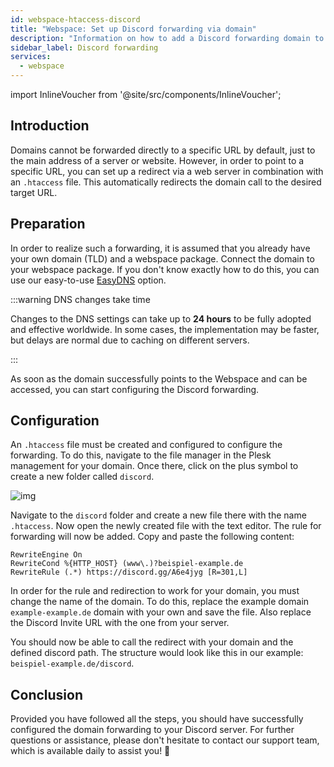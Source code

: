 ```yaml
---
id: webspace-htaccess-discord
title: "Webspace: Set up Discord forwarding via domain"
description: "Information on how to add a Discord forwarding domain to your webspace from ZAP-Hosting"
sidebar_label: Discord forwarding
services:
  - webspace
---
```


import InlineVoucher from '@site/src/components/InlineVoucher';

## Introduction

Domains cannot be forwarded directly to a specific URL by default, just to the main address of a server or website. However, in order to point to a specific URL, you can set up a redirect via a web server in combination with an `.htaccess` file. This automatically redirects the domain call to the desired target URL.

<InlineVoucher />



## Preparation

In order to realize such a forwarding, it is assumed that you already have your own domain (TLD) and a webspace package. Connect the domain to your webspace package. If you don't know exactly how to do this, you can use our easy-to-use [EasyDNS](domain-easydns.md) option. 

:::warning DNS changes take time

Changes to the DNS settings can take up to **24 hours** to be fully adopted and effective worldwide. In some cases, the implementation may be faster, but delays are normal due to caching on different servers. 

:::

As soon as the domain successfully points to the Webspace and can be accessed, you can start configuring the Discord forwarding. 



## Configuration

An `.htaccess` file must be created and configured to configure the forwarding. To do this, navigate to the file manager in the Plesk management for your domain. Once there, click on the plus symbol to create a new folder called `discord`.

![img](https://screensaver01.zap-hosting.com/index.php/s/ZAJAd7EXp7yJE64/download)

Navigate to the `discord` folder and create a new file there with the name `.htaccess`. Now open the newly created file with the text editor. The rule for forwarding will now be added. Copy and paste the following content:
```
RewriteEngine On
RewriteCond %{HTTP_HOST} (www\.)?beispiel-example.de
RewriteRule (.*) https://discord.gg/A6e4jyg [R=301,L]
```

In order for the rule and redirection to work for your domain, you must change the name of the domain. To do this, replace the example domain `example-example.de` domain with your own and save the file. Also replace the Discord Invite URL with the one from your server. 

You should now be able to call the redirect with your domain and the defined discord path. The structure would look like this in our example: `beispiel-example.de/discord`.

## Conclusion

Provided you have followed all the steps, you should have successfully configured the domain forwarding to your Discord server.  For further questions or assistance, please don't hesitate to contact our support team, which is available daily to assist you! 🙂

<InlineVoucher />
